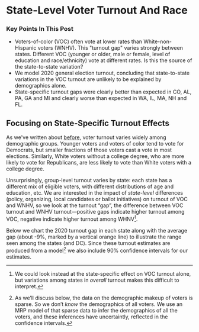 # State-Level Voter Turnout And Race

### Key Points In This Post

- Voters-of-color (VOC) often vote at lower rates than White-non-Hispanic voters (WNHV).
  This "turnout gap" varies strongly between states.
  Different VOC (younger or older, male or female, level of education and race/ethnicity)
  vote at different rates.  Is this the source of the state-to-state variation?
- We model 2020 general election turnout, concluding that state-to-state variations in the
  VOC turnout are unlikely to be explained by demographics alone.
- State-specific turnout gaps were clearly better than expected in CO, AL, PA, GA and MI
  and clearly worse than expected  in WA, IL, MA, NH and FL.

## Focusing on State-Specific Turnout Effects

As we've written about [before](https://blueripple.github.io/research/mrp-model/p3/main.html),
voter turnout varies widely among demographic groups.
Younger voters and voters of color
tend to vote for Democrats, but smaller fractions of those voters cast a vote in most elections.
Similarly, White voters without a college degree, who
are more likely to vote for Republicans, are less likely to vote than White voters
with a college degree.

Unsurprisingly, group-level turnout varies by state:
each state has a different mix of eligible voters, with different
distributions of age and education, etc.  We are interested in the
impact of *state-level* differences (policy, organizing, local candidates or ballot initiatives)
on turnout of VOC and WNHV, so
we look at the turnout “gap”, the difference between VOC turnout and
WNHV turnout—positive gaps indicate higher turnout among VOC, negative
indicate higher turnout among WHNV[^whyGaps].

[^whyGaps]: We could look instead at the state-specific
    effect on VOC turnout alone, but variations among states in *overall* turnout
    makes this difficult to interpret.

Below we chart the 2020 turnout gap in each state
along with the average gap
(about -9%, marked by a vertical orange line)
to illustrate the range seen among the states (and DC).  Since these
turnout estimates are produced from a model[^whyModel] we also
include 90% confidence intervals for our estimates.

[^whyModel]: As we’ll discuss below, the data on the demographic makeup of voters is sparse.
    So we don’t *know* the demographics of all voters. We use an MRP model of that sparse
    data to infer the demographics of all the voters, and these inferences have uncertaintly,
    reflected in the confidence intervals.
